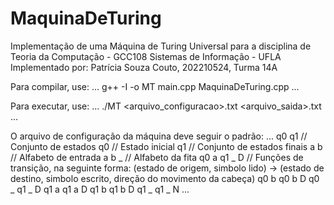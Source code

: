 # MaquinaDeTuring
Implementação de uma Máquina de Turing Universal para a disciplina de Teoria da Computação - GCC108
Sistemas de Informação - UFLA
Implementado por: Patrícia Souza Couto, 202210524, Turma 14A

Para compilar, use:
...
g++ -I -o MT main.cpp MaquinaDeTuring.cpp
...

Para executar, use:
...
./MT <arquivo_configuracao>.txt <palavra a ser testada> <arquivo_saida>.txt
...

O arquivo de configuração da máquina deve seguir o padrão:
...
q0 q1   // Conjunto de estados
q0      // Estado inicial
q1      // Conjunto de estados finais
a b     // Alfabeto de entrada
a b _   // Alfabeto da fita
q0 a q1 _ D  // Funções de transição, na seguinte forma: (estado de origem, simbolo lido) -> (estado de destino, simbolo escrito, direção do movimento da cabeça)
q0 b q0 b D
q0 _ q1 _ D
q1 a q1 a D
q1 b q1 b D
q1 _ q1 _ N
...
